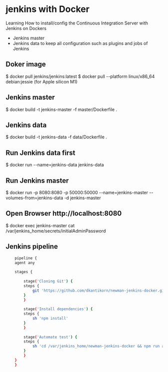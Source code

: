 # jenkins with Docker
Learning  How to install/config the Continuous Integration Server with Jenkins on Dockers 

* Jenkins master 
* Jenkins data to keep all configuration such as plugins and jobs of Jenkins

## Doker image
$ docker pull jenkins/jenkins:latest
$ docker pull --platform linux/x86_64 debian:jessie (for Apple silicon M1)

## Jenkins master
$ docker build -t jenkins-master -f master/Dockerfile .

## Jenkins data
$ docker build -t jenkins-data -f data/Dockerfile .

## Run Jenkins data first
$ docker run --name=jenkins-data jenkins-data

## Run Jenkins master
$ docker run -p 8080:8080 -p 50000:50000 --name=jenkins-master --volumes-from=jenkins-data -d jenkins-master

## Open Browser http://localhost:8080
$ docker exec jenkins-master cat /var/jenkins_home/secrets/initialAdminPassword


## Jenkins pipeline
```bash
    pipeline {
    agent any
    
    stages {
            
        stage('Cloning Git') {
        steps {
            git 'https://github.com/dkantikorn/newman-jenkins-docker.git'
        }
        }
        
        stage('Install dependencies') {
        steps {
            sh 'npm install'
        }
        }
        
        stage('Automate test') {
        steps {
            sh 'cd /var/jenkins_home/newman-jenkins-docker && npm run api-tests-production'
        }
        }      
    }
    }
```

